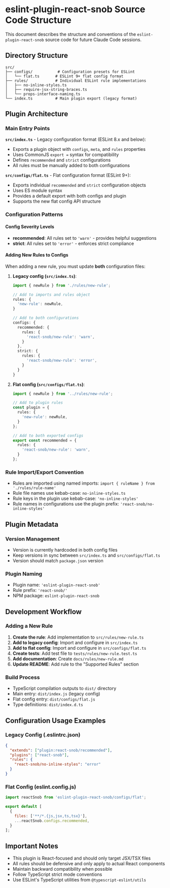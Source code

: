 # eslint-plugin-react-snob Source Code Structure

This document describes the structure and conventions of the `eslint-plugin-react-snob` source code for future Claude Code sessions.

## Directory Structure

```
src/
├── configs/           # Configuration presets for ESLint
│   └── flat.ts       # ESLint 9+ flat config format
├── rules/            # Individual ESLint rule implementations
│   ├── no-inline-styles.ts
│   ├── require-jsx-string-braces.ts
│   └── props-interface-naming.ts
└── index.ts          # Main plugin export (legacy format)
```

## Plugin Architecture

### Main Entry Points

**`src/index.ts`** - Legacy configuration format (ESLint 8.x and below):
- Exports a plugin object with `configs`, `meta`, and `rules` properties
- Uses CommonJS `export =` syntax for compatibility
- Defines `recommended` and `strict` configurations
- All rules must be manually added to both configurations

**`src/configs/flat.ts`** - Flat configuration format (ESLint 9+):
- Exports individual `recommended` and `strict` configuration objects
- Uses ES module syntax
- Provides a default export with both configs and plugin
- Supports the new flat config API structure

### Configuration Patterns

#### Config Severity Levels
- **recommended**: All rules set to `'warn'` - provides helpful suggestions
- **strict**: All rules set to `'error'` - enforces strict compliance

#### Adding New Rules to Configs
When adding a new rule, you must update **both** configuration files:

1. **Legacy config (`src/index.ts`)**:
   ```typescript
   import { newRule } from './rules/new-rule';
   
   // Add to imports and rules object
   rules: {
     'new-rule': newRule,
   }
   
   // Add to both configurations
   configs: {
     recommended: {
       rules: {
         'react-snob/new-rule': 'warn',
       }
     },
     strict: {
       rules: {
         'react-snob/new-rule': 'error',
       }
     }
   }
   ```

2. **Flat config (`src/configs/flat.ts`)**:
   ```typescript
   import { newRule } from '../rules/new-rule';
   
   // Add to plugin rules
   const plugin = {
     rules: {
       'new-rule': newRule,
     }
   };
   
   // Add to both exported configs
   export const recommended = {
     rules: {
       'react-snob/new-rule': 'warn',
     }
   };
   ```

### Rule Import/Export Convention

- Rules are imported using named imports: `import { ruleName } from './rules/rule-name'`
- Rule file names use kebab-case: `no-inline-styles.ts`
- Rule keys in the plugin use kebab-case: `'no-inline-styles'`
- Rule names in configurations use the plugin prefix: `'react-snob/no-inline-styles'`

## Plugin Metadata

### Version Management
- Version is currently hardcoded in both config files
- Keep versions in sync between `src/index.ts` and `src/configs/flat.ts`
- Version should match `package.json` version

### Plugin Naming
- Plugin name: `'eslint-plugin-react-snob'`
- Rule prefix: `'react-snob/'`
- NPM package: `eslint-plugin-react-snob`

## Development Workflow

### Adding a New Rule

1. **Create the rule**: Add implementation to `src/rules/new-rule.ts`
2. **Add to legacy config**: Import and configure in `src/index.ts`
3. **Add to flat config**: Import and configure in `src/configs/flat.ts`
4. **Create tests**: Add test file to `tests/rules/new-rule.test.ts`
5. **Add documentation**: Create `docs/rules/new-rule.md`
6. **Update README**: Add rule to the "Supported Rules" section

### Build Process
- TypeScript compilation outputs to `dist/` directory
- Main entry: `dist/index.js` (legacy config)
- Flat config entry: `dist/configs/flat.js`
- Type definitions: `dist/index.d.ts`

## Configuration Usage Examples

### Legacy Config (.eslintrc.json)
```json
{
  "extends": ["plugin:react-snob/recommended"],
  "plugins": ["react-snob"],
  "rules": {
    "react-snob/no-inline-styles": "error"
  }
}
```

### Flat Config (eslint.config.js)
```javascript
import reactSnob from 'eslint-plugin-react-snob/configs/flat';

export default [
  {
    files: ['**/*.{js,jsx,ts,tsx}'],
    ...reactSnob.configs.recommended,
  }
];
```

## Important Notes

- This plugin is React-focused and should only target JSX/TSX files
- All rules should be defensive and only apply to actual React components
- Maintain backward compatibility when possible
- Follow TypeScript strict mode conventions
- Use ESLint's TypeScript utilities from `@typescript-eslint/utils`